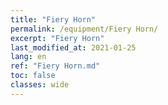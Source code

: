 ```yaml
---
title: "Fiery Horn"
permalink: /equipment/Fiery Horn/
excerpt: "Fiery Horn"
last_modified_at: 2021-01-25
lang: en
ref: "Fiery Horn.md"
toc: false
classes: wide
---
```


